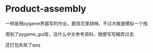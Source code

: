 # Product-assembly
一样是用pygame界面写的作业，题目花里胡哨，不过大致是模拟一个栈

用到了pygame_gui库，没什么中文参考资料，随便写写糊弄过去

还打包失败了qaq

